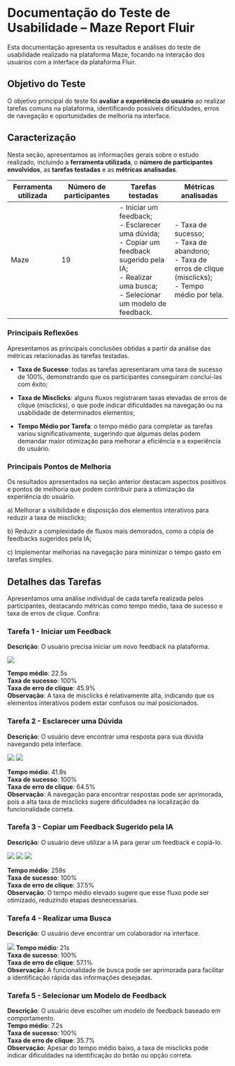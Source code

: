 # Documentação do Teste de Usabilidade – Maze Report Fluir

Esta documentação apresenta os resultados e análises do teste de usabilidade realizado na plataforma Maze, focando na interação dos usuários com a interface da plataforma Fluir.

## Objetivo do Teste

O objetivo principal do teste foi **avaliar a experiência do usuário** ao realizar tarefas comuns na plataforma, identificando possíveis dificuldades, erros de navegação e oportunidades de melhoria na interface.

## Caracterização 


Nesta seção, apresentamos as informações gerais sobre o estudo realizado, incluindo a **ferramenta utilizada**, o **número de participantes envolvidos**, as **tarefas testadas** e as **métricas analisadas**.


| Ferramenta utilizada | Número de participantes | Tarefas testadas                                                                 | Métricas analisadas                                                                 |
|-----------------------|-------------------------|----------------------------------------------------------------------------------|-------------------------------------------------------------------------------------|
| Maze                  | 19                      | - Iniciar um feedback;<br>- Esclarecer uma dúvida;<br>- Copiar um feedback sugerido pela IA;<br>- Realizar uma busca;<br>- Selecionar um modelo de feedback. | - Taxa de sucesso;<br>- Taxa de abandono;<br>- Taxa de erros de clique (misclicks);<br>- Tempo médio por tela. |


### Principais Reflexões


Apresentamos as principais conclusões obtidas a partir da análise das métricas relacionadas às tarefas testadas.



- **Taxa de Sucesso**: todas as tarefas apresentaram uma taxa de sucesso de 100%, demonstrando que os participantes conseguiram concluí-las com êxito;

- **Taxa de Misclicks**: alguns fluxos registraram taxas elevadas de erros de clique (misclicks), o que pode indicar dificuldades na navegação ou na usabilidade de determinados elementos;

- **Tempo Médio por Tarefa**: o tempo médio para completar as tarefas variou significativamente, sugerindo que algumas delas podem demandar maior otimização para melhorar a eficiência e a experiência do usuário.


### Principais Pontos de Melhoria

Os resultados apresentados na seção anterior destacam aspectos positivos e pontos de melhoria que podem contribuir para a otimização da experiência do usuário.

a) Melhorar a visibilidade e disposição dos elementos interativos para reduzir a taxa de misclicks;

b) Reduzir a complexidade de fluxos mais demorados, como a cópia de feedbacks sugeridos pela IA;

c) Implementar melhorias na navegação para minimizar o tempo gasto em tarefas simples.


## Detalhes das Tarefas 

Apresentamos uma análise individual de cada tarefa realizada pelos participantes, destacando métricas como tempo médio, taxa de sucesso e taxa de erros de clique. Confira:


### Tarefa 1 - Iniciar um Feedback

**Descrição**: O usuário precisa iniciar um novo feedback na plataforma.  

![](/Imagens/usab1.png)




**Tempo médio**: 22.5s  
**Taxa de sucesso**: 100%  
**Taxa de erro de clique**: 45.9%  
**Observação**: A taxa de misclicks é relativamente alta, indicando que os elementos interativos podem estar confusos ou mal posicionados.  

### Tarefa 2 - Esclarecer uma Dúvida

**Descrição**: O usuário deve encontrar uma resposta para sua dúvida navegando pela interface.  

![](/Imagens/usab2.png)
![](/Imagens/usab21.png)



**Tempo médio**: 41.9s  
**Taxa de sucesso**: 100%  
**Taxa de erro de clique**: 64.5%  
**Observação**: A navegação para encontrar respostas pode ser aprimorada, pois a alta taxa de misclicks sugere dificuldades na localização da funcionalidade correta.  

### Tarefa 3 - Copiar um Feedback Sugerido pela IA

**Descrição**: O usuário deve utilizar a IA para gerar um feedback e copiá-lo. 

![](/Imagens/usab3.png)
![](/Imagens/usab31.png)
![](/Imagens/usab32.png)

**Tempo médio**: 259s  
**Taxa de sucesso**: 100%  
**Taxa de erro de clique**: 37.5%  
**Observação**: O tempo médio elevado sugere que esse fluxo pode ser otimizado, reduzindo etapas desnecessárias.  


### Tarefa 4 - Realizar uma Busca

**Descrição**: O usuário deve encontrar um colaborador na interface.

![](/Imagens/usab4.png)
**Tempo médio**: 21s  
**Taxa de sucesso**: 100%  
**Taxa de erro de clique**: 57.1%  
**Observação**: A funcionalidade de busca pode ser aprimorada para facilitar a identificação rápida das informações desejadas.  

### Tarefa 5 - Selecionar um Modelo de Feedback

**Descrição**: O usuário deve escolher um modelo de feedback baseado em comportamento.  
**Tempo médio**: 7.2s  
**Taxa de sucesso**: 100%  
**Taxa de erro de clique**: 35.7%  
**Observação**: Apesar do tempo médio baixo, a taxa de misclicks pode indicar dificuldades na identificação do botão ou opção correta.  
